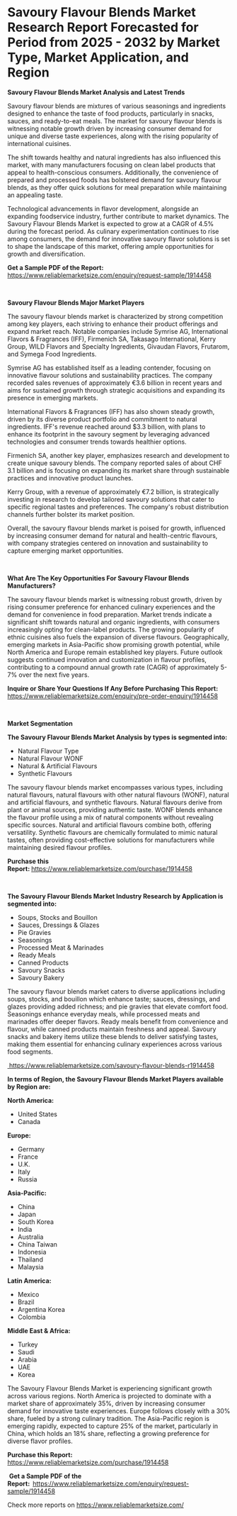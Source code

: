<p><h1>Savoury Flavour Blends Market Research Report Forecasted for Period from 2025 -  2032 by Market Type, Market Application, and Region</h1></p><p><strong>Savoury Flavour Blends Market Analysis and Latest Trends</strong></p>
<p><p>Savoury flavour blends are mixtures of various seasonings and ingredients designed to enhance the taste of food products, particularly in snacks, sauces, and ready-to-eat meals. The market for savoury flavour blends is witnessing notable growth driven by increasing consumer demand for unique and diverse taste experiences, along with the rising popularity of international cuisines.</p><p>The shift towards healthy and natural ingredients has also influenced this market, with many manufacturers focusing on clean label products that appeal to health-conscious consumers. Additionally, the convenience of prepared and processed foods has bolstered demand for savoury flavour blends, as they offer quick solutions for meal preparation while maintaining an appealing taste.</p><p>Technological advancements in flavor development, alongside an expanding foodservice industry, further contribute to market dynamics. The Savoury Flavour Blends Market is expected to grow at a CAGR of 4.5% during the forecast period. As culinary experimentation continues to rise among consumers, the demand for innovative savoury flavor solutions is set to shape the landscape of this market, offering ample opportunities for growth and diversification.</p></p>
<p><strong>Get a Sample PDF of the Report:&nbsp;</strong> <a href="https://www.reliablemarketsize.com/enquiry/request-sample/1914458?utm_campaign=2314&utm_medium=2&utm_source=Github&utm_content=ia&utm_term=15022025&utm_id=savoury-flavour-blends">https://www.reliablemarketsize.com/enquiry/request-sample/1914458</a></p>
<p>&nbsp;</p>
<p><strong>Savoury Flavour Blends Major Market Players</strong></p>
<p><p>The savoury flavour blends market is characterized by strong competition among key players, each striving to enhance their product offerings and expand market reach. Notable companies include Symrise AG, International Flavors & Fragrances (IFF), Firmenich SA, Takasago International, Kerry Group, WILD Flavors and Specialty Ingredients, Givaudan Flavors, Frutarom, and Symega Food Ingredients.</p><p>Symrise AG has established itself as a leading contender, focusing on innovative flavour solutions and sustainability practices. The company recorded sales revenues of approximately €3.6 billion in recent years and aims for sustained growth through strategic acquisitions and expanding its presence in emerging markets.</p><p>International Flavors & Fragrances (IFF) has also shown steady growth, driven by its diverse product portfolio and commitment to natural ingredients. IFF's revenue reached around $3.3 billion, with plans to enhance its footprint in the savoury segment by leveraging advanced technologies and consumer trends towards healthier options.</p><p>Firmenich SA, another key player, emphasizes research and development to create unique savoury blends. The company reported sales of about CHF 3.1 billion and is focusing on expanding its market share through sustainable practices and innovative product launches.</p><p>Kerry Group, with a revenue of approximately €7.2 billion, is strategically investing in research to develop tailored savoury solutions that cater to specific regional tastes and preferences. The company's robust distribution channels further bolster its market position.</p><p>Overall, the savoury flavour blends market is poised for growth, influenced by increasing consumer demand for natural and health-centric flavours, with company strategies centered on innovation and sustainability to capture emerging market opportunities.</p></p>
<p>&nbsp;</p>
<p><strong>What Are The Key Opportunities For Savoury Flavour Blends Manufacturers?</strong></p>
<p><p>The savoury flavour blends market is witnessing robust growth, driven by rising consumer preference for enhanced culinary experiences and the demand for convenience in food preparation. Market trends indicate a significant shift towards natural and organic ingredients, with consumers increasingly opting for clean-label products. The growing popularity of ethnic cuisines also fuels the expansion of diverse flavours. Geographically, emerging markets in Asia-Pacific show promising growth potential, while North America and Europe remain established key players. Future outlook suggests continued innovation and customization in flavour profiles, contributing to a compound annual growth rate (CAGR) of approximately 5-7% over the next five years.</p></p>
<p><strong>Inquire or Share Your Questions If Any Before Purchasing This Report:</strong> <a href="https://www.reliablemarketsize.com/enquiry/pre-order-enquiry/1914458?utm_campaign=2314&utm_medium=2&utm_source=Github&utm_content=ia&utm_term=15022025&utm_id=savoury-flavour-blends">https://www.reliablemarketsize.com/enquiry/pre-order-enquiry/1914458</a></p>
<p>&nbsp;</p>
<p><strong>Market Segmentation</strong></p>
<p><strong>The Savoury Flavour Blends Market Analysis by types is segmented into:</strong></p>
<p><ul><li>Natural Flavour Type</li><li>Natural Flavour WONF</li><li>Natural & Artificial Flavours</li><li>Synthetic Flavours</li></ul></p>
<p><p>The savoury flavour blends market encompasses various types, including natural flavours, natural flavours with other natural flavours (WONF), natural and artificial flavours, and synthetic flavours. Natural flavours derive from plant or animal sources, providing authentic taste. WONF blends enhance the flavour profile using a mix of natural components without revealing specific sources. Natural and artificial flavours combine both, offering versatility. Synthetic flavours are chemically formulated to mimic natural tastes, often providing cost-effective solutions for manufacturers while maintaining desired flavour profiles.</p></p>
<p><strong>Purchase this Report:&nbsp;</strong><a href="https://www.reliablemarketsize.com/purchase/1914458?utm_campaign=2314&utm_medium=2&utm_source=Github&utm_content=ia&utm_term=15022025&utm_id=savoury-flavour-blends">https://www.reliablemarketsize.com/purchase/1914458</a></p>
<p>&nbsp;</p>
<p><strong>The Savoury Flavour Blends Market Industry Research by Application is segmented into:</strong></p>
<p><ul><li>Soups, Stocks and Bouillon</li><li>Sauces, Dressings & Glazes</li><li>Pie Gravies</li><li>Seasonings</li><li>Processed Meat & Marinades</li><li>Ready Meals</li><li>Canned Products</li><li>Savoury Snacks</li><li>Savoury Bakery</li></ul></p>
<p><p>The savoury flavour blends market caters to diverse applications including soups, stocks, and bouillon which enhance taste; sauces, dressings, and glazes providing added richness; and pie gravies that elevate comfort food. Seasonings enhance everyday meals, while processed meats and marinades offer deeper flavors. Ready meals benefit from convenience and flavour, while canned products maintain freshness and appeal. Savoury snacks and bakery items utilize these blends to deliver satisfying tastes, making them essential for enhancing culinary experiences across various food segments.</p></p>
<p><a href="https://www.reliablemarketsize.com/savoury-flavour-blends-r1914458?utm_campaign=2314&utm_medium=2&utm_source=Github&utm_content=ia&utm_term=15022025&utm_id=savoury-flavour-blends">&nbsp;https://www.reliablemarketsize.com/savoury-flavour-blends-r1914458</a></p>
<p><strong>In terms of Region, the Savoury Flavour Blends Market Players available by Region are:</strong></p>
<p>
    <p> <strong> North America: </strong>
        <ul>
            <li>United States</li>
            <li>Canada</li>
        </ul>
        </p> 
    <p> <strong> Europe: </strong>
        <ul>
            <li>Germany</li>
            <li>France</li>
            <li>U.K.</li>
            <li>Italy</li>
            <li>Russia</li>
        </ul>
        </p> 
    <p> <strong> Asia-Pacific: </strong>
        <ul>
            <li>China</li>
            <li>Japan</li>
            <li>South Korea</li>
            <li>India</li>
            <li>Australia</li>
            <li>China Taiwan</li>
            <li>Indonesia</li>
            <li>Thailand</li>
            <li>Malaysia</li>
        </ul>
        </p> 
    <p> <strong> Latin America: </strong>
        <ul>
            <li>Mexico</li>
            <li>Brazil</li>
            <li>Argentina Korea</li>
            <li>Colombia</li>
        </ul>
        </p> 
    <p> <strong> Middle East & Africa: </strong>
        <ul>
            <li>Turkey</li>
            <li>Saudi</li>
            <li>Arabia</li>
            <li>UAE</li>
            <li>Korea</li>
        </ul>
    </p>
    </p>
<p><p>The Savoury Flavour Blends Market is experiencing significant growth across various regions. North America is projected to dominate with a market share of approximately 35%, driven by increasing consumer demand for innovative taste experiences. Europe follows closely with a 30% share, fueled by a strong culinary tradition. The Asia-Pacific region is emerging rapidly, expected to capture 25% of the market, particularly in China, which holds an 18% share, reflecting a growing preference for diverse flavor profiles.</p></p>
<p><strong>Purchase this Report: </strong><a href="https://www.reliablemarketsize.com/purchase/1914458?utm_campaign=2314&utm_medium=2&utm_source=Github&utm_content=ia&utm_term=15022025&utm_id=savoury-flavour-blends">https://www.reliablemarketsize.com/purchase/1914458</a></p>
<p>&nbsp;<strong>Get a Sample PDF of the Report:&nbsp;&nbsp;</strong><a href="https://www.reliablemarketsize.com/enquiry/request-sample/1914458?utm_campaign=2314&utm_medium=2&utm_source=Github&utm_content=ia&utm_term=15022025&utm_id=savoury-flavour-blends">https://www.reliablemarketsize.com/enquiry/request-sample/1914458</a></p>
<p><strong></strong></p>
<p>Check more reports on <a href="https://www.reliablemarketsize.com/?utm_campaign=2314&utm_medium=2&utm_source=Github&utm_content=ia&utm_term=15022025&utm_id=savoury-flavour-blends">https://www.reliablemarketsize.com/</a></p>